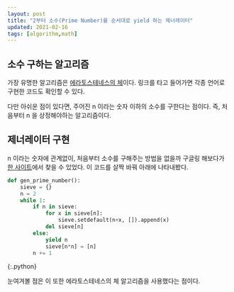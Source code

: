 ```yaml
---
layout: post
title: "2부터 소수(Prime Number)를 순서대로 yield 하는 제너레이터"
updated: 2021-02-16
tags: [algorithm,math]
---
```


## 소수 구하는 알고리즘

가장 유명한 알고리즘은 [에라토스테네스의 체](https://ko.wikipedia.org/wiki/%EC%97%90%EB%9D%BC%ED%86%A0%EC%8A%A4%ED%85%8C%EB%84%A4%EC%8A%A4%EC%9D%98_%EC%B2%B4)이다. 링크를 타고 들어가면 각종 언어로 구현한 코드도 확인할 수 있다.

다만 아쉬운 점이 있다면, 주어진 n 이라는 숫자 이하의 소수를 구한다는 점이다. 즉, 처음부터 n 을 상정해야하는 알고리즘이다.

## 제너레이터 구현

n 이라는 숫자에 관계없이, 처음부터 소수를 구해주는 방법을 없을까 구글링 해보다가 [한 사이트](http://code.activestate.com/recipes/117119-sieve-of-eratosthenes/)에서 찾을 수 있었다. 이 코드를 살짝 바꿔 아래에 나타내봤다.

```py
def gen_prime_number():
    sieve = {}
    n = 2
    while 1:
        if n in sieve:
            for x in sieve[n]:
                sieve.setdefault(n+x, []).append(x)
            del sieve[n]
        else:
            yield n
            sieve[n*n] = [n]
        n += 1
```
{:.python}

눈여겨볼 점은 이 또한 에라토스테네스의 체 알고리즘을 사용했다는 점이다.

